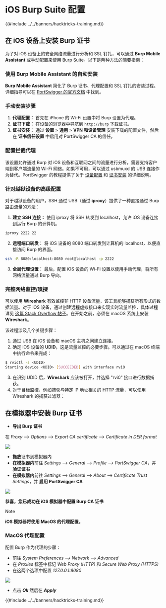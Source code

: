 # iOS Burp Suite 配置

{{#include ../../banners/hacktricks-training.md}}

## 在 iOS 设备上安装 Burp 证书

为了对 iOS 设备上的安全网络流量进行分析和 SSL 钉扎，可以通过 **Burp Mobile Assistant** 或手动配置来使用 Burp Suite。以下是两种方法的简要指南：

### 使用 Burp Mobile Assistant 的自动安装

**Burp Mobile Assistant** 简化了 Burp 证书、代理配置和 SSL 钉扎的安装过程。详细指导可以在 [PortSwigger 的官方文档](https://portswigger.net/burp/documentation/desktop/tools/mobile-assistant/installing) 中找到。

### 手动安装步骤

1. **代理配置：** 首先在 iPhone 的 Wi-Fi 设置中将 Burp 设置为代理。
2. **证书下载：** 在设备的浏览器中导航到 `http://burp` 下载证书。
3. **证书安装：** 通过 **设置** > **通用** > **VPN 和设备管理** 安装下载的配置文件，然后在 **证书信任设置** 中启用对 PortSwigger CA 的信任。

### 配置拦截代理

该设置允许通过 Burp 对 iOS 设备和互联网之间的流量进行分析，需要支持客户端到客户端流量的 Wi-Fi 网络。如果不可用，可以通过 usbmuxd 的 USB 连接作为替代。PortSwigger 的教程提供了关于 [设备配置](https://support.portswigger.net/customer/portal/articles/1841108-configuring-an-ios-device-to-work-with-burp) 和 [证书安装](https://support.portswigger.net/customer/portal/articles/1841109-installing-burp-s-ca-certificate-in-an-ios-device) 的详细说明。

### 针对越狱设备的高级配置

对于越狱设备的用户，SSH 通过 USB（通过 **iproxy**）提供了一种直接通过 Burp 路由流量的方法：

1. **建立 SSH 连接：** 使用 iproxy 将 SSH 转发到 localhost，允许 iOS 设备连接到运行 Burp 的计算机。

```bash
iproxy 2222 22
```

2. **远程端口转发：** 将 iOS 设备的 8080 端口转发到计算机的 localhost，以便直接访问 Burp 的界面。

```bash
ssh -R 8080:localhost:8080 root@localhost -p 2222
```

3. **全局代理设置：** 最后，配置 iOS 设备的 Wi-Fi 设置以使用手动代理，将所有网络流量通过 Burp 导向。

### 完整网络监控/嗅探

可以使用 **Wireshark** 有效监控非 HTTP 设备流量，该工具能够捕获所有形式的数据流量。对于 iOS 设备，通过创建远程虚拟接口来实现实时流量监控，具体过程详见 [这篇 Stack Overflow 帖子](https://stackoverflow.com/questions/9555403/capturing-mobile-phone-traffic-on-wireshark/33175819#33175819)。在开始之前，必须在 macOS 系统上安装 **Wireshark**。

该过程涉及几个关键步骤：

1. 通过 USB 在 iOS 设备和 macOS 主机之间建立连接。
2. 确定 iOS 设备的 **UDID**，这是流量监控的必要步骤。可以通过在 macOS 终端中执行命令来完成：
```bash
$ rvictl -s <UDID>
Starting device <UDID> [SUCCEEDED] with interface rvi0
```
3. 在识别 UDID 后，**Wireshark** 应该被打开，并选择 "rvi0" 接口进行数据捕获。
4. 对于目标监控，例如捕获与特定 IP 地址相关的 HTTP 流量，可以使用 Wireshark 的捕获过滤器：

## 在模拟器中安装 Burp 证书

- **导出 Burp 证书**

在 _Proxy_ --> _Options_ --> _Export CA certificate_ --> _Certificate in DER format_

![](<../../images/image (534).png>)

- **拖放**证书到模拟器内
- **在模拟器内**前往 _Settings_ --> _General_ --> _Profile_ --> _PortSwigger CA_，并 **验证证书**
- **在模拟器内**前往 _Settings_ --> _General_ --> _About_ --> _Certificate Trust Settings_，并 **启用 PortSwigger CA**

![](<../../images/image (1048).png>)

**恭喜，您已成功在 iOS 模拟器中配置 Burp CA 证书**

> [!NOTE]
> **iOS 模拟器将使用 MacOS 的代理配置。**

### MacOS 代理配置

配置 Burp 作为代理的步骤：

- 前往 _System Preferences_ --> _Network_ --> _Advanced_
- 在 _Proxies_ 标签中标记 _Web Proxy (HTTP)_ 和 _Secure Web Proxy (HTTPS)_
- 在这两个选项中配置 _127.0.0.1:8080_

![](<../../images/image (431).png>)

- 点击 _**Ok**_ 然后在 _**Apply**_


{{#include ../../banners/hacktricks-training.md}}
